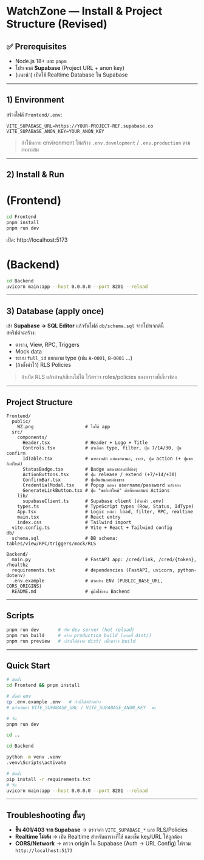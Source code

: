 # WatchZone — Install & Project Structure (Revised)

## ✅ Prerequisites
- Node.js 18+ และ `pnpm`
- โปรเจกต์ **Supabase** (Project URL + anon key)
- (แนะนำ) เปิดใช้ Realtime Database ใน Supabase

---

## 1) Environment
สร้างไฟล์ `Frontend/.env`:

```env
VITE_SUPABASE_URL=https://YOUR-PROJECT-REF.supabase.co
VITE_SUPABASE_ANON_KEY=YOUR_ANON_KEY
```

> ถ้าใช้หลาย environment ให้สร้าง `.env.development` / `.env.production` ตามเหมาะสม

---

## 2) Install & Run 
# (Frontend)
```bash
cd Frontend
pnpm install
pnpm run dev
```
เปิด: http://localhost:5173
# (Backend)
```bash
cd Backend
uvicorn main:app --host 0.0.0.0 --port 8201 --reload
```

---

## 3) Database (apply once)
เข้า **Supabase → SQL Editor** แล้วรันไฟล์ `db/schema.sql` จากโปรเจกต์นี้  
สคริปต์จะสร้าง:
- ตาราง, View, RPC, Triggers
- Mock data
- ระบบ `full_id` แยกตาม type (เช่น `A-0001`, `B-0001` …)
- (ถ้าตั้งค่าไว้) RLS Policies

> ถ้าเปิด RLS แล้วอ่าน/เขียนไม่ได้ ให้ตรวจ roles/policies ของตารางที่เกี่ยวข้อง

---

## Project Structure
```
Frontend/
  public/
    WZ.png                   # โลโก้ app
  src/
    components/
      Header.tsx             # Header + Logo + Title
      Controls.tsx           # ตัวเลือก type, filter, ปุ่ม 7/14/30, ปุ่ม confirm
      IdTable.tsx            # ตารางหลัก แสดงสถานะ, เวลา, ปุ่ม action (+ ปุ่มขอลิงก์ใหม่)
      StatusBadge.tsx        # Badge แสดงสถานะสีต่างๆ
      ActionButtons.tsx      # ปุ่ม release / extend (+7/+14/+30)
      ConfirmBar.tsx         # ปุ่มยืนยันลอยล่างขวา
      CredentialModal.tsx    # Popup แสดง username/password หลังจอง
      GenerateLinkButton.tsx # ปุ่ม "ขอลิงก์ใหม่" ต่อท้ายคอลัมน์ Actions
    lib/
      supabaseClient.ts      # Supabase client (อ่านค่า .env)
    types.ts                 # TypeScript types (Row, Status, IdType)
    App.tsx                  # Logic หลัก: load, filter, RPC, realtime
    main.tsx                 # React entry
    index.css                # Tailwind import
  vite.config.ts             # Vite + React + Tailwind config
db/
  schema.sql                 # DB schema: tables/view/RPC/triggers/mock/RLS

Backend/
  main.py                    # FastAPI app: /cred/link, /cred/{token}, /healthz
  requirements.txt           # dependencies (FastAPI, uvicorn, python-dotenv)
  .env.example               # ตัวอย่าง ENV (PUBLIC_BASE_URL, CORS_ORIGINS)
  README.md                  # คู่มือใช้งาน Backend

```

---

## Scripts
```bash
pnpm run dev       # เริ่ม dev server (hot reload)
pnpm run build     # สร้าง production build (ออกที่ dist/)
pnpm run preview   # เสิร์ฟไฟล์จาก dist/ เพื่อตรวจ build
```


---

## Quick Start 
```bash
# ติดตั้ง
cd Frontend && pnpm install

# ตั้งค่า env
cp .env.example .env   # ถ้ามีไฟล์ตัวอย่าง
# แล้วเติมค่า VITE_SUPABASE_URL / VITE_SUPABASE_ANON_KEY  นะ

# รัน
pnpm run dev

cd ..

cd Backend 

python -m venv .venv
.venv\Scripts\activate

# ติดตั้ง
pip install -r requirements.txt
# รัน
uvicorn main:app --host 0.0.0.0 --port 8201 --reload

```

---

## Troubleshooting สั้นๆ
- **ขึ้น 401/403 จาก Supabase** → ตรวจค่า `VITE_SUPABASE_*` และ RLS/Policies
- **Realtime ไม่เด้ง** → เปิด Realtime สำหรับตารางที่ใช้ และเช็ค key/URL ให้ถูกต้อง
- **CORS/Network** → ตรวจ origin ใน Supabase (Auth → URL Config) ให้รวม `http://localhost:5173`

